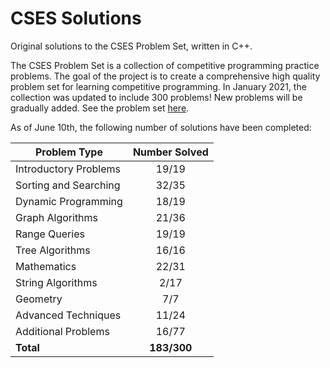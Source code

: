 # CSES Solutions

Original solutions to the CSES Problem Set, written in C++.

The CSES Problem Set is a collection of competitive programming practice problems. The goal of the project is to create a comprehensive high quality problem set for learning competitive programming. In January 2021, the collection was updated to include 300 problems! New problems will be gradually added. See the problem set [here](https://cses.fi/problemset/).

As of June 10th, the following number of solutions have been completed:

| Problem Type          | Number Solved |
|-----------------------|:-------------:|
| Introductory Problems |     19/19     |
| Sorting and Searching |     32/35     |
| Dynamic Programming   |     18/19     |
| Graph Algorithms      |     21/36     |
| Range Queries         |     19/19     |
| Tree Algorithms       |     16/16     |
| Mathematics           |     22/31     |
| String Algorithms     |      2/17     |
| Geometry              |      7/7      |
| Advanced Techniques   |     11/24     |
| Additional Problems   |     16/77     |
| **Total**             |  **183/300**  |

